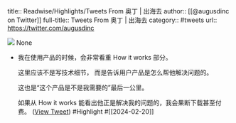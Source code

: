 title:: Readwise/Highlights/Tweets From 奥丁 | 出海去
author:: [[@augusdinc on Twitter]]
full-title:: Tweets From 奥丁 | 出海去
category:: #tweets
url:: https://twitter.com/augusdinc

![](https://pbs.twimg.com/profile_images/1737727498509836288/mmXwtdf6.jpg)
None

- 我在使用产品的时候，会非常看重 How it works 部分。
  
  这里应该不是写技术细节，
  而是告诉用户产品是怎么帮他解决问题的。
  
  这也是“这个产品是不是我需要的”最后一公里。
  
  如果从 How it works 能看出他正是解决我的问题的，我会果断下载甚至付费。 ([View Tweet](https://twitter.com/augusdinc/status/1759801221626437923)) #Highlight #[[2024-02-20]]